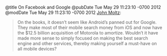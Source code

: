 @title On Facebook and Google
@pubDate Tue May 29 11:23:10 -0700 2012
@modDate Tue May 29 11:23:10 -0700 2012
<a href="http://verynicewebsite.net/2012/05/the-facebook-phone/">John Moltz</a>:

>On the books, it doesn’t seem like Android’s panned out for Google. They make most of their mobile search money from iOS and now have the $12.5 billion acquisition of Motorola to amortize. Wouldn’t it have made more sense to simply focused on making the best search engine and other services, thereby making yourself a must-have on all mobile devices?
